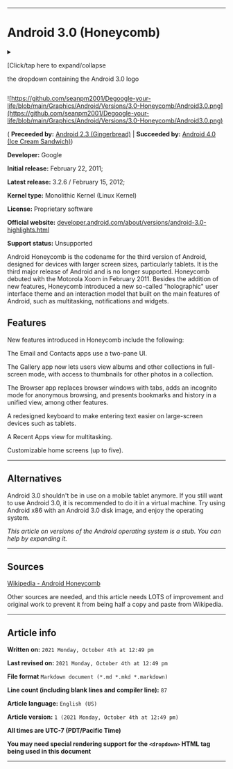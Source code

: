 
***

# Android 3.0 (Honeycomb)

<details>
<summary><p>[Click/tap here to expand/collapse</p>
<p>the dropdown containing the Android 3.0 logo</p></summary>

![https://github.com/seanpm2001/Degoogle-your-life/blob/main/Graphics/Android/Versions/3.0-Honeycomb/Android_Honeycomb_Logo.png](https://github.com/seanpm2001/Degoogle-your-life/blob/main/Graphics/Android/Versions/3.0-Honeycomb/Android_Honeycomb_Logo.png)

</details>

![https://github.com/seanpm2001/Degoogle-your-life/blob/main/Graphics/Android/Versions/3.0-Honeycomb/Android3.0.png](https://github.com/seanpm2001/Degoogle-your-life/blob/main/Graphics/Android/Versions/3.0-Honeycomb/Android3.0.png)

( **Preceeded by:** [Android 2.3 (Gingerbread)](https://github.com/seanpm2001/Degoogle-your-life/wiki/Android-2-3-Gingerbread/) | **Succeeded by:** [Android 4.0 (Ice Cream Sandwich)](https://github.com/seanpm2001/Degoogle-your-life/wiki/Android-4-0-Ice-cream-sandwich/))

**Developer:**	Google

**Initial release:**	February 22, 2011;

**Latest release:**	3.2.6 / February 15, 2012;

**Kernel type:**	Monolithic Kernel (Linux Kernel)

**License:**	Proprietary software

**Official website:**	[developer.android.com/about/versions/android-3.0-highlights.html](http://developer.android.com/about/versions/android-3.0-highlights.html)

**Support status:** Unsupported

Android Honeycomb is the codename for the third version of Android, designed for devices with larger screen sizes, particularly tablets. It is the third major release of Android and is no longer supported. Honeycomb debuted with the Motorola Xoom in February 2011. Besides the addition of new features, Honeycomb introduced a new so-called "holographic" user interface theme and an interaction model that built on the main features of Android, such as multitasking, notifications and widgets.

## Features

New features introduced in Honeycomb include the following:

The Email and Contacts apps use a two-pane UI.

The Gallery app now lets users view albums and other collections in full-screen mode, with access to thumbnails for other photos in a collection.

The Browser app replaces browser windows with tabs, adds an incognito mode for anonymous browsing, and presents bookmarks and history in a unified view, among other features.

A redesigned keyboard to make entering text easier on large-screen devices such as tablets.

A Recent Apps view for multitasking.

Customizable home screens (up to five).

***

## Alternatives

Android 3.0 shouldn't be in use on a mobile tablet anymore. If you still want to use Android 3.0, it is recommended to do it in a virtual machine. Try using Android x86 with an Android 3.0 disk image, and enjoy the operating system.

_This article on versions of the Android operating system is a stub. You can help by expanding it._

***

## Sources

[Wikipedia - Android Honeycomb](https://en.wikipedia.org/wiki/Android_Honeycomb/)

Other sources are needed, and this article needs LOTS of improvement and original work to prevent it from being half a copy and paste from Wikipedia.

***

## Article info

**Written on:** `2021 Monday, October 4th at 12:49 pm`

**Last revised on:** `2021 Monday, October 4th at 12:49 pm`

**File format** `Markdown document (*.md *.mkd *.markdown)`

**Line count (including blank lines and compiler line):** `87`

**Article language:** `English (US)`

**Article version:** `1 (2021 Monday, October 4th at 12:49 pm)`

**All times are UTC-7 (PDT/Pacific Time)**

**You may need special rendering support for the `<dropdown>` HTML tag being used in this document**

***

